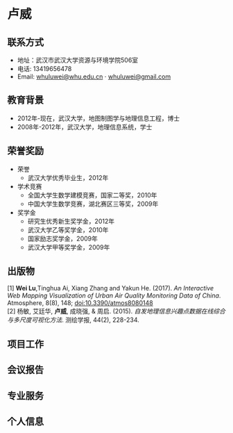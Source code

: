 # 卢威

## 联系方式
* 地址：武汉市武汉大学资源与环境学院506室
* 电话: 13419656478
* Email: whuluwei@whu.edu.cn &sdot; whuluwei@gmail.com

## 教育背景
* 2012年-现在，武汉大学，地图制图学与地理信息工程，博士
* 2008年-2012年，武汉大学，地理信息系统，学士

## 荣誉奖励
* 荣誉
  * 武汉大学优秀毕业生，2012年
* 学术竞赛
  * 全国大学生数学建模竞赛，国家二等奖，2010年
  * 中国大学生数学竞赛，湖北赛区三等奖，2009年
* 奖学金
  * 研究生优秀新生奖学金，2012年
  * 武汉大学乙等奖学金，2010年
  * 国家励志奖学金，2009年
  * 武汉大学甲等奖学金，2009年

## 出版物
[1] **Wei Lu**,Tinghua Ai, Xiang Zhang and Yakun He. (2017). *An Interactive Web Mapping Visualization of Urban Air Quality Monitoring Data of China*. Atmosphere, 8(8), 148; [doi:10.3390/atmos8080148](http://dx.doi.org/10.3390/atmos8080148)<br/>
[2] 杨敏, 艾廷华, **卢威**, 成晓强, & 周启. (2015). *自发地理信息兴趣点数据在线综合与多尺度可视化方法*. 测绘学报, 44(2), 228-234.<br/>

## 项目工作

## 会议报告

## 专业服务

## 个人信息
